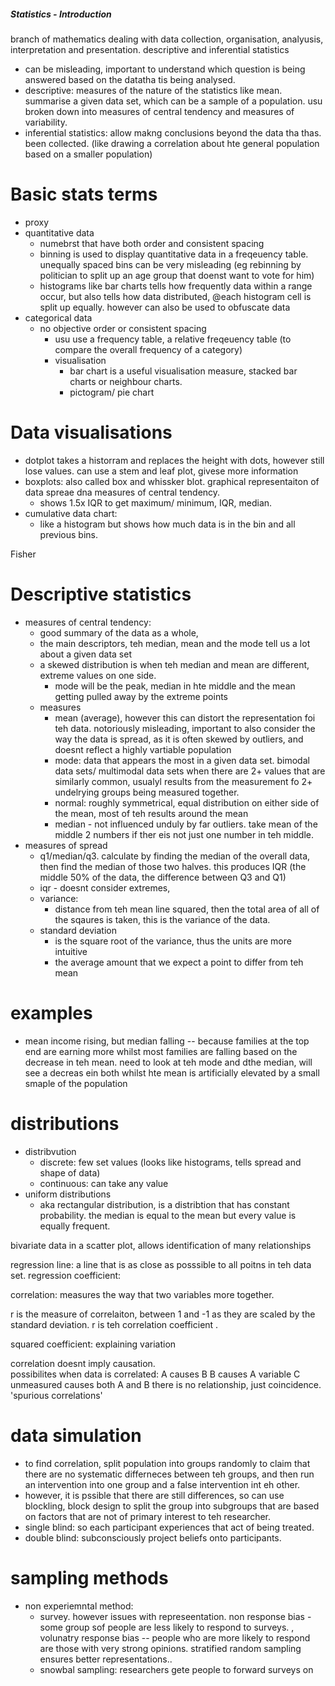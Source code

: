 ##### Statistics - Introduction
branch of mathematics dealing with data collection, organisation, analyusis, interpretation and presentation.
descriptive and inferential statistics
- can be  misleading, important to understand which question is being answered based on the datatha tis being analysed. 
- descriptive: measures of the nature of the statistics like mean. summarise a given data set, which can be a sample of a population. usu broken down into measures of central tendency and measures of variability. 
- inferential statistics:  allow makng conclusions beyond the data tha thas.  been collected. (like drawing a correlation about hte general population based on a smaller population)



# Basic stats terms
- proxy
- quantitative data
    + numebrst that have both order and consistent spacing
    + binning is used to display quantitative data in a freqeuency table. unequally spaced bins can be very misleading (eg rebinning by politician to split up an age group that doenst want to vote for him)
    + histograms like bar charts tells how frequently data within a range occur, but also tells how data distributed, @each histogram cell is split up equally. however can also be used to obfuscate data
- categorical data
    + no objective order or consistent spacing
        * usu use a frequency table, a relative freqeuency table (to compare the overall frequency of a category)
        * visualisation
            - bar chart is a useful visualisation measure, stacked bar charts or neighbour charts.  
            - pictogram/ pie chart


# Data visualisations
- dotplot takes a historram and replaces the height with dots, however still lose values. can use a stem and leaf plot, givese more information
- boxplots: also called box and whissker blot. graphical representaiton of data spreae dna measures of central tendency. 
    + shows 1.5x IQR to get maximum/ minimum, IQR, median.  
- cumulative data chart:
    + like a histogram but shows how much data is in the bin and all previous bins. 

Fisher


# Descriptive statistics
- measures of central tendency:
    + good summary of the data as a whole, 
    + the main descriptors, teh median, mean and the mode tell us a lot about a given data set
    + a skewed distribution is when teh median and mean are different, extreme values on one side. 
        * mode will be the peak, median in hte middle and the mean getting pulled away by the extreme points
    + measures
        * mean (average), however this can distort the representation foi teh data. notoriously misleading, important to also consider the way the data is spread, as it is often skewed by outliers, and doesnt reflect a highly vartiable population
        * mode: data that appears the most in a given data set. bimodal data sets/ multimodal data sets when there are 2+ values that are similarly common, usualyl results from the measurement fo 2+ undelrying groups being measured together.
        * normal: roughly symmetrical, equal distribution  on either side of the mean, most of teh results around the mean
        * median - not influenced unduly by far outliers. take mean of the middle 2 numbers if ther eis not just one number in teh middle. 
- measures of spread
    + q1/median/q3. calculate by finding the median of the overall data, then find the median of those two halves. this produces IQR (the middle 50% of the data, the difference between Q3 and Q1)
    + iqr - doesnt consider extremes, 
    + variance: 
        * distance from teh mean line squared, then the total area of all of the sqaures is taken, this is the variance of the data. 
    + standard deviation
        * is the square root of the variance, thus the units are more intuitive
        * the average amount that we expect a point to differ from teh mean



# examples
- mean income rising, but median falling -- because families at the top end are earning more whilst most families are falling based on the decrease in teh mean. need to look at teh mode and dthe median, will see a decreas ein both whilst hte mean is artificially elevated by a small smaple of the population


# distributions
- distribvution 
    + discrete: few set values (looks like histograms, tells spread and shape of data)
    + continuous: can take any value
- uniform distributions
    + aka rectangular distribution, is a distribtion that has constant probability. the median is equal to the mean but every value is equally frequent. 

bivariate data in a scatter plot, allows identification of many relationships 

regression line: a line that is as close as posssible to all poitns in teh data set. 
regression coefficient: 

correlation: measures the way that two variables more together. 

r is the measure of correlaiton, between 1 and -1 as they are scaled by the standard deviation. r is teh correlation coefficient .


squared coefficient: explaining variation 

correlation doesnt imply causation.  
possibilites when data is correlated:
A causes B
B causes A
variable C unmeasured causes both A and B
there is no relationship, just coincidence. 'spurious correlations'

# data simulation
- to find correlation, split population into groups randomly to claim that there are no systematic differneces between teh groups, and then run an intervention into one group and a false intervention int eh other. 
- however, it is pssible that there are still differences, so can use blockling, block design to split the group into subgroups that are based on factors that are not of primary interest to teh researcher. 
- single blind: so each participant experiences that act of being treated.
- double blind: subconsciously project beliefs onto participants. 

# sampling methods
- non experiemntal method: 
    + survey. however issues with represeentation. non response bias - some group sof people are less likely to respond to surveys. , volunatry response bias -- people who are more likely to respond are those with very strong opinions. stratified random sampling ensures better representations.. 
    + snowbal sampling: researchers gete people to forward surveys on